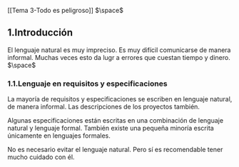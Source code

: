 [[Tema 3-Todo es peligroso]]
$\space$
## 1.Introducción
El lenguaje natural es muy impreciso. Es muy difícil comunicarse de manera informal. Muchas veces esto da lugr a errores que cuestan tiempo y dinero.
$\space$
### 1.1.Lenguaje en requisitos y especificaciones
La mayoría de requisitos y especificaciones se escriben en lenguaje natural, de manera informal. Las descripciones de los proyectos también. 

Algunas especificaciones están escritas en una combinación de lenguaje natural y lenguaje formal. También existe una pequeña minoría escrita únicamente en lenguajes formales.

No es necesario evitar el lenguaje natural. Pero sí es recomendable tener mucho cuidado con él.
